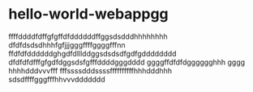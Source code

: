 # hello-world-webappgg
ffffddddfdffgfgffdfddddddffggsdsdddhhhhhhhh
dfdfdsdsdhhhfgfjjjgggffffggggfffnn
ffdfdfddddddghgdfdlllddggsdsdsdfgdfgdddddddd
dfdfdfdfffgfgdfdggsdsfgfffddddgggdddd
ggggffdfdfdgggggghhh gggg  hhhhdddvvvfff
fffssssdddssssffffffffffhhhdddhhh
sdsdffffgggfffhhvvvddddddd
